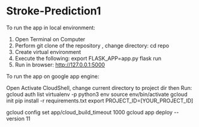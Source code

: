 # Stroke-Prediction1

To run the app in local environment:

1. Open Terminal on Computer
2. Perform git clone of the repository , change directory: cd repo
3. Create virtual environment
4. Execute the following:
export FLASK_APP=app.py 
flask run
5. Run in browser: http://127.0.0.1:5000

To run the app on google app engine:

Open Activate CloudShell, change current directory to project dir then Run:
gcloud auth list
virtualenv -p python3 env
source env/bin/activate
gcloud init
pip install -r requirements.txt
export PROJECT_ID=[YOUR_PROJECT_ID]

gcloud config set app/cloud_build_timeout 1000
gcloud app deploy --version 11

